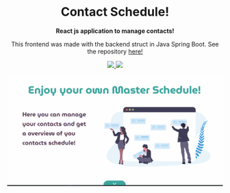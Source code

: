 <h1 align="center" >
Contact Schedule!
</h1>

<p align="center">
<strong>
React js application to manage contacts!
</strong>
</p>

<p align="center">This frontend was made with the backend struct in Java Spring Boot. See the repository <a href="https://github.com/mycatdoitbetter/schedule-backend">here!</a></p>

</p>
<p align="center">

  <a aria-label="React Version" href="https://github.com/facebook/react/blob/master/CHANGELOG.md#16120-november-14-2019">
    <img src="https://img.shields.io/badge/Typescript-informational?logo=typescript"></img>
  </a>
  <a aria-label="React Version" href="https://www.typescriptlang.org">
    <img src="https://img.shields.io/badge/React-16.13.1-informational?logo=react"></img>
  </a>

</p>

![demo](demo/demo.gif)
